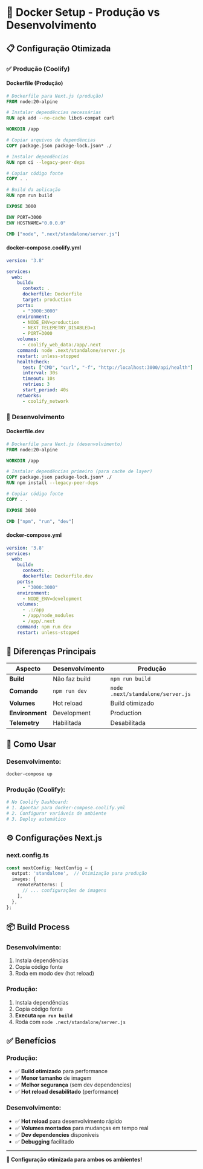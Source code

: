 # 🐳 Docker Setup - Produção vs Desenvolvimento

## 📋 Configuração Otimizada

### ✅ **Produção (Coolify)**

#### **Dockerfile (Produção)**
```dockerfile
# Dockerfile para Next.js (produção)
FROM node:20-alpine

# Instalar dependências necessárias
RUN apk add --no-cache libc6-compat curl

WORKDIR /app

# Copiar arquivos de dependências
COPY package.json package-lock.json* ./

# Instalar dependências
RUN npm ci --legacy-peer-deps

# Copiar código fonte
COPY . .

# Build da aplicação
RUN npm run build

EXPOSE 3000

ENV PORT=3000
ENV HOSTNAME="0.0.0.0"

CMD ["node", ".next/standalone/server.js"]
```

#### **docker-compose.coolify.yml**
```yaml
version: '3.8'

services:
  web:
    build: 
      context: .
      dockerfile: Dockerfile
      target: production
    ports:
      - "3000:3000"
    environment:
      - NODE_ENV=production
      - NEXT_TELEMETRY_DISABLED=1
      - PORT=3000
    volumes:
      - coolify_web_data:/app/.next
    command: node .next/standalone/server.js
    restart: unless-stopped
    healthcheck:
      test: ["CMD", "curl", "-f", "http://localhost:3000/api/health"]
      interval: 30s
      timeout: 10s
      retries: 3
      start_period: 40s
    networks:
      - coolify_network
```

### 🔧 **Desenvolvimento**

#### **Dockerfile.dev**
```dockerfile
# Dockerfile para Next.js (desenvolvimento)
FROM node:20-alpine

WORKDIR /app

# Instalar dependências primeiro (para cache de layer)
COPY package.json package-lock.json* ./
RUN npm install --legacy-peer-deps

# Copiar código fonte
COPY . .

EXPOSE 3000

CMD ["npm", "run", "dev"]
```

#### **docker-compose.yml**
```yaml
version: '3.8'
services:
  web:
    build: 
      context: .
      dockerfile: Dockerfile.dev
    ports:
      - "3000:3000"
    environment:
      - NODE_ENV=development
    volumes:
      - .:/app
      - /app/node_modules
      - /app/.next
    command: npm run dev
    restart: unless-stopped
```

## 🔄 Diferenças Principais

| Aspecto | Desenvolvimento | Produção |
|---------|----------------|----------|
| **Build** | Não faz build | `npm run build` |
| **Comando** | `npm run dev` | `node .next/standalone/server.js` |
| **Volumes** | Hot reload | Build otimizado |
| **Environment** | Development | Production |
| **Telemetry** | Habilitada | Desabilitada |

## 🚀 Como Usar

### **Desenvolvimento:**
```bash
docker-compose up
```

### **Produção (Coolify):**
```bash
# No Coolify Dashboard:
# 1. Apontar para docker-compose.coolify.yml
# 2. Configurar variáveis de ambiente
# 3. Deploy automático
```

## ⚙️ Configurações Next.js

### **next.config.ts**
```typescript
const nextConfig: NextConfig = {
  output: 'standalone',  // Otimização para produção
  images: {
    remotePatterns: [
      // ... configurações de imagens
    ],
  },
};
```

## 📦 Build Process

### **Desenvolvimento:**
1. Instala dependências
2. Copia código fonte
3. Roda em modo dev (hot reload)

### **Produção:**
1. Instala dependências
2. Copia código fonte
3. **Executa `npm run build`**
4. Roda com `node .next/standalone/server.js`

## ✅ Benefícios

### **Produção:**
- ✅ **Build otimizado** para performance
- ✅ **Menor tamanho** de imagem
- ✅ **Melhor segurança** (sem dev dependencies)
- ✅ **Hot reload desabilitado** (performance)

### **Desenvolvimento:**
- ✅ **Hot reload** para desenvolvimento rápido
- ✅ **Volumes montados** para mudanças em tempo real
- ✅ **Dev dependencies** disponíveis
- ✅ **Debugging** facilitado

---

**🎉 Configuração otimizada para ambos os ambientes!**
